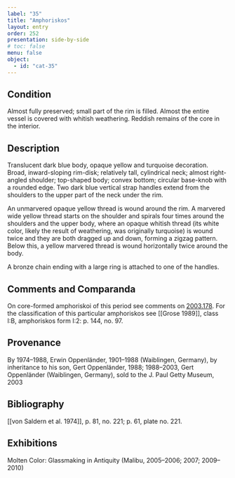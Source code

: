 ```yaml
---
label: "35"
title: "Amphoriskos"
layout: entry
order: 252
presentation: side-by-side
# toc: false
menu: false
object:
  - id: "cat-35"
---
```


## Condition

Almost fully preserved; small part of the rim is filled. Almost the entire vessel is covered with whitish weathering. Reddish remains of the core in the interior.

## Description

Translucent dark blue body, opaque yellow and turquoise decoration. Broad, inward-sloping rim-disk; relatively tall, cylindrical neck; almost right-angled shoulder; top-shaped body; convex bottom; circular base-knob with a rounded edge. Two dark blue vertical strap handles extend from the shoulders to the upper part of the neck under the rim.

An unmarvered opaque yellow thread is wound around the rim. A marvered wide yellow thread starts on the shoulder and spirals four times around the shoulders and the upper body, where an opaque whitish thread (its white color, likely the result of weathering, was originally turquoise) is wound twice and they are both dragged up and down, forming a zigzag pattern. Below this, a yellow marvered thread is wound horizontally twice around the body.

A bronze chain ending with a large ring is attached to one of the handles.

## Comments and Comparanda

On core-formed amphoriskoi of this period see comments on [2003.178](#cat). For the classification of this particular amphoriskos see [[Grose 1989]], class I:B, amphoriskos form I:2: p. 144, no. 97.

## Provenance

By 1974–1988, Erwin Oppenländer, 1901–1988 (Waiblingen, Germany), by inheritance to his son, Gert Oppenländer, 1988; 1988–2003, Gert Oppenländer (Waiblingen, Germany), sold to the J. Paul Getty Museum, 2003

## Bibliography

[[von Saldern et al. 1974]], p. 81, no. 221; p. 61, plate no. 221.

## Exhibitions

Molten Color: Glassmaking in Antiquity (Malibu, 2005–2006; 2007; 2009–2010)
